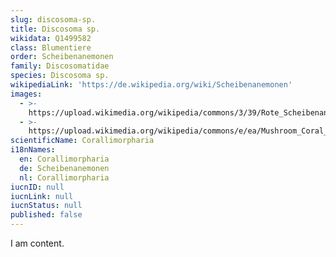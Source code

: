 ```yaml
---
slug: discosoma-sp.
title: Discosoma sp.
wikidata: Q1499582
class: Blumentiere
order: Scheibenanemonen
family: Discosomatidae
species: Discosoma sp.
wikipediaLink: 'https://de.wikipedia.org/wiki/Scheibenanemonen'
images:
  - >-
    https://upload.wikimedia.org/wikipedia/commons/3/39/Rote_Scheibenanemonen.jpg
  - >-
    https://upload.wikimedia.org/wikipedia/commons/e/ea/Mushroom_Coral_Morning.jpg
scientificName: Corallimorpharia
i18nNames:
  en: Corallimorpharia
  de: Scheibenanemonen
  nl: Corallimorpharia
iucnID: null
iucnLink: null
iucnStatus: null
published: false
---
```


I am content.

